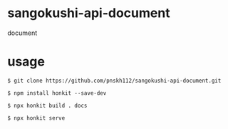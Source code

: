 # sangokushi-api-document
document

# usage
`$ git clone https://github.com/pnskh112/sangokushi-api-document.git`

`$ npm install honkit --save-dev`

`$ npx honkit build . docs`

`$ npx honkit serve`

